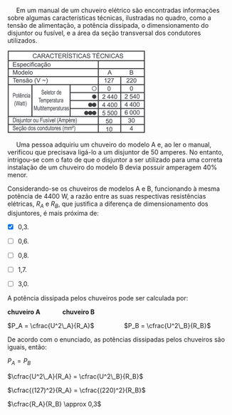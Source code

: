 

     Em um manual de um chuveiro elétrico são encontradas informações sobre algumas características técnicas, ilustradas no quadro, como a tensão de alimentação, a potência dissipada, o dimensionamento do disjuntor ou fusível, e a área da seção transversal dos condutores utilizados.

![](13ad4f13-d2fb-9af1-c124-6ddc9296761a.png)

     Uma pessoa adquiriu um chuveiro do modelo A e, ao ler o manual, verificou que precisava ligá-lo a um disjuntor de 50 amperes. No entanto, intrigou-se com o fato de que o disjuntor a ser utilizado para uma correta instalação de um chuveiro do modelo B devia possuir amperagem 40% menor.

Considerando-se os chuveiros de modelos A e B, funcionando à mesma potência de 4400 W, a razão entre as suas respectivas resistências elétricas, $R_A$ e $R_B$, que justifica a diferença de dimensionamento dos disjuntores, é mais próxima de:



- [x] 0,3.
- [ ] 0,6.
- [ ] 0,8.
- [ ] 1,7.
- [ ] 3,0.


A potência dissipada pelos chuveiros pode ser calculada por:

**chuveiro A               chuveiro B**

$P_A = \cfrac{U^2\_A}{R_A}$                 $P_B = \cfrac{U^2\_B}{R_B}$

De acordo com o enunciado, as potências dissipadas pelos chuveiros são iguais, então:

$P_A = P_B$

$\cfrac{U^2\_A}{R_A} = \cfrac{U^2\_B}{R_B}$

$\cfrac{(127)^2}{R_A} = \cfrac{(220)^2}{R_B}$

$\cfrac{R_A}{R_B} \approx 0,3$

        